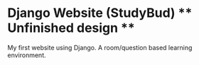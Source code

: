 # Django Website (StudyBud) ** Unfinished design **
 My first website using Django. A room/question based learning environment.

